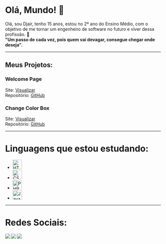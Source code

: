 # Olá, Mundo! 👋

<p> Olá, sou Djair, tenho 15 anos, estou no 2º ano do Ensino Médio, 
com o objetivo de me tornar um engenheiro de software no futuro e viver dessa profissão. 🤙
<br>
<b> "Um passo de cada vez, pois quem vai devagar, consegue chegar onde deseja". </b>
</p>

---

## Meus Projetos:

### Welcome Page
Site: [Visualizar](https://djair235.github.io/welcome-page/) <br>
Repositório: [GitHub](https://github.com/Djair235/welcome-page)

### Change Color Box
Site: [Visualizar](https://djair235.github.io/Change-Color-Box/)  
Repositório: [GitHub](https://github.com/Djair235/Change-Color-Box)

---

# Linguagens que estou estudando:

- <img src="https://cdn.jsdelivr.net/gh/devicons/devicon/icons/html5/html5-original.svg" height="30" alt="HTML5 Logo" /> 
- <img src="https://cdn.jsdelivr.net/gh/devicons/devicon/icons/css3/css3-original.svg" height="30" alt="CSS3 Logo" />
- <img src="https://cdn.jsdelivr.net/gh/devicons/devicon/icons/php/php-original.svg" height="30" alt="PHP Logo" />
- <img src="https://cdn.jsdelivr.net/gh/devicons/devicon/icons/javascript/javascript-original.svg" height="30" alt="JavaScript Logo" />

---

# Redes Sociais:

<a href="https://www.instagram.com/djairwxps?igsh=MWZ2MmViYW5iYnZzcg%3D%3D&utm_source=qr" target="_blank">
  <img align="left" height="" src="https://img.shields.io/badge/Instagram-E4405F?style=for-the-badge&logo=instagram&logoColor=white"  />
</a>

<a href="https://discordapp.com/users/854099855114371132" target="_blank">
  <img align="left" height="" src="https://img.shields.io/badge/Discord-7289DA?style=for-the-badge&logo=discord&logoColor=white"  />
</a>

<a href="https://open.spotify.com/user/uftvplejewz8kh5w5v3r9t6xv?si=wQkgmX79Rk-LIp5FIGSh9g" target="_blank">
  <img align="left" height="" src="https://img.shields.io/badge/Spotify-1ED760?&style=for-the-badge&logo=spotify&logoColor=white"  />
</a>
